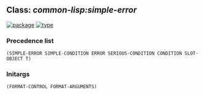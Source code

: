 ## Class: ***common-lisp:simple-error***
[![package](https://img.shields.io/badge/Package-COMMON--LISP-5f9ea0.svg?style=social&colorA=999999)](../) [![type](https://img.shields.io/badge/Type-Class-5f9ea0.svg?style=social&colorA=999999)](../#class) 
### Precedence list
```
(SIMPLE-ERROR SIMPLE-CONDITION ERROR SERIOUS-CONDITION CONDITION SLOT-OBJECT T)
```
### Initargs
```
(FORMAT-CONTROL FORMAT-ARGUMENTS)
```
